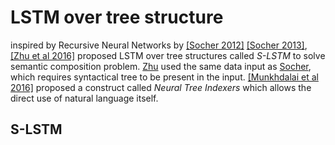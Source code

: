 # LSTM over tree structure
inspired by Recursive Neural Networks by [\[Socher 2012\]][1] [\[Socher 2013\]][2], 
[\[Zhu et al 2016\]][3] proposed LSTM over tree structures called _S-LSTM_ to solve 
semantic composition problem. [Zhu][3] used the same data input as [Socher][1], 
which requires syntactical tree to be present in the input. 
[\[Munkhdalai et al 2016\]][4] 
proposed a construct called _Neural Tree Indexers_ which allows the direct use 
of natural language itself.

## S-LSTM


[Reference links]: <>

[1]: http://nlp.stanford.edu/pubs/SocherHuvalManningNg_EMNLP2012.pdf "Semantic Compositionality through Recursive Matrix-Vector Spaces"
[2]: http://nlp.stanford.edu/~socherr/EMNLP2013_RNTN.pdf "Recursive Deep Models for Semantic Compositionality Over a Sentiment Treebank"
[3]: https://arxiv.org/pdf/1503.04881.pdf "Long Short-Term Memory Over Tree Structures"
[4]: https://arxiv.org/pdf/1607.04492v1.pdf "Neural Tree Indexers for Text Understanding"